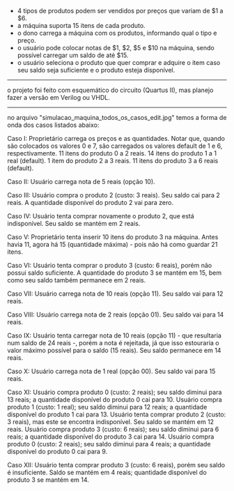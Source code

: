 - 4 tipos de produtos podem ser vendidos por preços que variam de $1 a $6.
- a máquina suporta 15 itens de cada produto.
- o dono carrega a máquina com os produtos, informando qual o tipo e preço.
- o usuário pode colocar notas de $1, $2, $5 e $10 na máquina, sendo possível carregar um saldo de até $15.
- o usuário seleciona o produto que quer comprar e adquire o item caso seu saldo seja suficiente e o produto esteja disponível.

----------

o projeto foi feito com esquemático do circuito (Quartus II), mas planejo fazer a versão em Verilog ou VHDL.

----------

no arquivo "simulacao_maquina_todos_os_casos_edit.jpg" temos a forma de onda dos casos listados abaixo:

Caso I:
Proprietário carrega os preços e as quantidades.
Notar que, quando são colocados os valores 0 e 7, são carregados os valores default de 1 e 6, respectivamente.
11 itens do produto 0 a 2 reais.
14 itens do produto 1 a 1 real (default).
1 item do produto 2 a 3 reais.
11 itens do produto 3 a 6 reais (default).

Caso II:
Usuário carrega nota de 5 reais (opção 10).

Caso III:
Usuário compra o produto 2 (custo: 3 reais). Seu saldo cai para 2 reais. A quantidade disponível do produto 2 vai para zero.

Caso IV: 
Usuário tenta comprar novamente o produto 2, que está indisponível. Seu saldo se mantém em 2 reais.

Caso V:
Proprietário tenta inserir 10 itens do produto 3 na máquina. Antes havia 11, agora há 15 (quantidade máxima) - pois não há como guardar 21 itens.

Caso VI:
Usuário tenta comprar o produto 3 (custo: 6 reais), porém não possui saldo suficiente. A quantidade do produto 3 se mantém em 15, bem como seu saldo também permanece em 2 reais.

Caso VII:
Usuário carrega nota de 10 reais (opção 11). Seu saldo vai para 12 reais.

Caso VIII:
Usuário carrega nota de 2 reais (opção 01). Seu saldo vai para 14 reais.

Caso IX:
Usuário tenta carregar nota de 10 reais (opção 11) - que resultaria num saldo de 24 reais -, porém a nota é rejeitada, já que isso estouraria o valor máximo possível para o saldo (15 reais). Seu saldo permanece em 14 reais.

Caso X:
Usuário carrega nota de 1 real (opção 00). Seu saldo vai para 15 reais.

Caso XI:
Usuário compra produto 0 (custo: 2 reais); seu saldo diminui para 13 reais; a quantidade disponível do produto 0 cai para 10.
Usuário compra produto 1 (custo: 1 real); seu saldo diminui para 12 reais; a quantidade disponível do produto 1 cai para 13.
Usuário tenta comprar produto 2 (custo: 3 reais), mas este se encontra indisponível. Seu saldo se mantém em 12 reais.
Usuário compra produto 3 (custo: 6 reais); seu saldo diminui para 6 reais; a quantidade disponível do produto 3 cai para 14.
Usuário compra produto 0 (custo: 2 reais); seu saldo diminui para 4 reais; a quantidade disponível do produto 0 cai para 9.

Caso XII:
Usuário tenta comprar produto 3 (custo: 6 reais), porém seu saldo é insuficiente. Saldo se mantém em 4 reais; quantidade disponível do produto 3 se mantém em 14.
